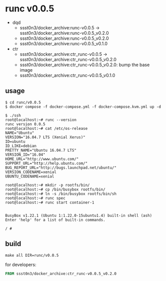 # runc v0.0.5

* dqd
    * ssst0n3/docker_archive:runc-v0.0.5 -> ssst0n3/docker_archive:runc-v0.0.5_v0.2.0
    * ssst0n3/docker_archive:runc-v0.0.5_v0.2.0
    * ssst0n3/docker_archive:runc-v0.0.5_v0.1.0
* ctr
    * ssst0n3/docker_archive:ctr_runc-v0.0.5 -> ssst0n3/docker_archive:ctr_runc-v0.0.5_v0.2.0
    * ssst0n3/docker_archive:ctr_runc-v0.0.5_v0.2.0: bump the base image
    * ssst0n3/docker_archive:ctr_runc-v0.0.5_v0.1.0

## usage

```shell
$ cd runc/v0.0.5
$ docker compose -f docker-compose.yml -f docker-compose.kvm.yml up -d
```

```shell
$ ./ssh
root@localhost:~# runc --version
runc version 0.0.5
root@localhost:~# cat /etc/os-release 
NAME="Ubuntu"
VERSION="16.04.7 LTS (Xenial Xerus)"
ID=ubuntu
ID_LIKE=debian
PRETTY_NAME="Ubuntu 16.04.7 LTS"
VERSION_ID="16.04"
HOME_URL="http://www.ubuntu.com/"
SUPPORT_URL="http://help.ubuntu.com/"
BUG_REPORT_URL="http://bugs.launchpad.net/ubuntu/"
VERSION_CODENAME=xenial
UBUNTU_CODENAME=xenial
```

```shell
root@localhost:~# mkdir -p rootfs/bin/
root@localhost:~# cp /bin/busybox rootfs/bin/
root@localhost:~# ln -s /bin/busybox rootfs/bin/sh
root@localhost:~# runc spec
root@localhost:~# runc start container-1


BusyBox v1.22.1 (Ubuntu 1:1.22.0-15ubuntu1.4) built-in shell (ash)
Enter 'help' for a list of built-in commands.

/ # 
```

## build

```shell
make all DIR=runc/v0.0.5
```

for developers:

```dockerfile
FROM ssst0n3/docker_archive:ctr_runc-v0.0.5_v0.2.0
```
